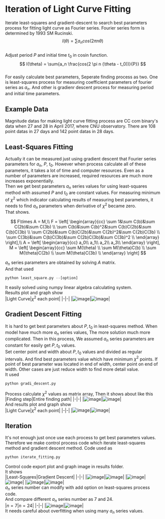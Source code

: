 # Iteration of Light Curve Fitting   
Iterate least-squares and gradient-descent to search best parameters process for fitting light curve as Fourier series. Fourier series form is determined by 1993 SM Rucinski.   
$$ I(\theta) = \sum{a_n cos(2 \pi n \theta)} $$   
Adjust period $P$ and initial time $t_0$ in cosin function.   
$$ I(\theta) = \sum{a_n \frac{cos(2 \pi n (\theta - t_0))}{P}} $$   
For easily calculate best parameters, Seperate finding process as two. 
One is least-squares process for measuring coefficient parameters of fourier series as $a_n$. 
And other is gradienr descent process for measuring period and initial time parameters.   
   
## Example Data   
Magnitude datas for making light curve fitting process are CC com binary's data when 27 and 28 in April 2017, where CNU observatory. There are 108 point datas in 27 days and 142 point datas in 28 days.   
   
## Least-Squares Fitting
Actually it can be measured just using gradient descent that Fourier series parameters for $a_n$, $P$, $t_0$. 
However when process calculate all of these parameters, it takes a lot of time and computer resources. 
Even as a number of parameters are increased, required resources are much more increases exponentially.   
Then we get best parameters $a_n$ series values for using least-squares method with assumed $P$ and $t_0$ are constant values. 
For measuring minimum of $\chi^2$ which indicator calculating results of measuring best parameters, it needs to find $a_n$ parameters when derivative of $\chi^2$ became zero.   
That shows.   

$$
F\times A = M,\\
F = \left[
\begin{array}{cc}
    \sum 1&\sum C(b)&\sum C(2b)&\sum C(3b) \\
    \sum C(b)&\sum C(b)^2&\sum C(b)C(2b)&\sum C(b)C(3b) \\
\sum C(2b)&\sum C(b)C(2b)&\sum C(2b)^2&\sum C(2b)C(3b) \\
\sum C(3b)&\sum C(b)C(3b)&\sum C(2b)C(3b)&\sum C(3b)^2 \\
\end{array}
\right],\\
A = \left[
\begin{array}{cc}
    a_0\\
    a_1\\
    a_2\\
    a_3\\
\end{array}
\right],
M = \left[
\begin{array}{cc}
    \sum M(\theta) \\
    \sum M(\theta)C(b) \\
    \sum M(\theta)C(2b) \\
    \sum M(\theta)C(3b) \\
\end{array}
\right]
$$   

$a_n$ series parameters are obtained by solving $A$ matrix.   
And that used   
```python
python least_square.py --[option]
```  
It easily solved using numpy linear algebra calculating system.   
Results plot and graph show   
|Light Curve|$\chi^2$ each point|
|-|-|
|![image](./readme_image/least_square_light_curve.png)|![image](./readme_image/least_square_chi_square.png)|
   
## Gradient Descent Fitting   
It is hard to get best parameters about $P, t_0$ in least-squares method. 
When model have much more $a_n$ series values, The more solution much more complicated. 
Then in this process, We assumed $a_n$ series parameters are constant for easily get $P, t_0$ values.   
Set center point and width about $P, t_0$ values and divided as regular intervals. 
And find best parameters value which have minimum $\chi^2$ points. 
If point of best parameter was located in end of width, center point on end of width. 
Other cases are just reduce width to find more detail value.   
It used   
```python
python gradi_descent.py
```   
Process calculate $\chi^2$ values as matrix array, Then it shows about like this   
|Finding step|Entire finding path|
|-|-|
|![image](./readme_image/finding_step.gif)|![image](./readme_image/finding_path.png)|   
And results plot and graph show   
|Light Curve|$\chi^2$ each point|
|-|-|
|![image](./readme_image/gradi_descent_light_curve.png)|![image](./readme_image/gradi_descent_chi_square.png)|   
   
## Iteration   
It's not enough just once use each process to get best parameters values. 
Therefore we make control process code which iterate least-squares method and gradient descent method. 
Code used as   
```python
python iterate_fitting.py
```   
Control code export plot and graph image in results folder.   
It shows   
|Least-Squares|Gradient Descent|
|-|-|
|![image](./results_7/0/least_square_light_curve.png)|![image](./results_7/0/gradi_descent_light_curve.png)|
|![image](./results_7/1/least_square_light_curve.png)|![image](./results_7/1/gradi_descent_light_curve.png)|
|![image](./results_7/2/least_square_light_curve.png)|![image](./results_7/2/gradi_descent_light_curve.png)|   
$a_n$ series number can modify with add option on least-squares process code.   
And compare different $a_n$ series number as 7 and 24.   
|$n=7$|$n=24$|
|-|-|
|![image](./results_7/2/gradi_descent_light_curve.png)|![image](./results_24/2/gradi_descent_light_curve.png)|   
It needs careful about overfitting when using many $a_n$ series values.
